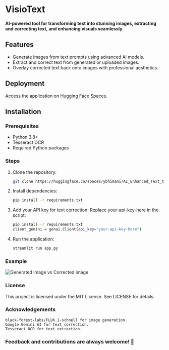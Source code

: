# VisioText

**AI-powered tool for transforming text into stunning images, extracting and correcting text, and enhancing visuals seamlessly.**

## Features
- Generate images from text prompts using advanced AI models.
- Extract and correct text from generated or uploaded images.
- Overlay corrected text back onto images with professional aesthetics.

## Deployment
Access the application on [Hugging Face Spaces](https://huggingface.co/spaces/ybhimani/AI_Enhanced_Text_to_Image_with_Intelligent_Text_Correction).

## Installation
### Prerequisites
- Python 3.8+
- Tesseract OCR
- Required Python packages

### Steps
1. Clone the repository:
   ```bash
   git clone https://huggingface.co/spaces/ybhimani/AI_Enhanced_Text_to_Image_with_Intelligent_Text_Correction

2. Install dependencies:
   ```bash
   pip install -r requirements.txt

3. Add your API key for text correction: Replace your-api-key-here in the script:
   ```bash
   pip install -r requirements.txt
   client_gemini = genai.Client(api_key="your-api-key-here")

4. Run the application:
   ```bash
   streamlit run app.py

### Example
![Generated image vs Corrected image](https://drive.google.com/uc?id=1Ww8PWG0Vh3UqXRp8K2wpZKuOrebpgcsr)

### License
This project is licensed under the MIT License. See LICENSE for details.

### Acknowledgements
    black-forest-labs/FLUX.1-schnell for image generation.
    Google Gemini AI for text correction.
    Tesseract OCR for text extraction.
    
### Feedback and contributions are always welcome! 🌟
